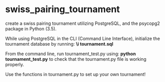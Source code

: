 # swiss_pairing_tournament
create a swiss pairing tournament utilizing PostgreSQL, and the psycopg2 package in Python (3.5).

While using PostgreSQL in the CLI (Command Line Interface), initialize the tournament database by running: 
	**\i tournament.sql**

From the command line, run tournament_test.py using: 
	**python tournament_test.py**
to check that the tournament.py file is working properly.

Use the functions in tournament.py to set up your own tournament!